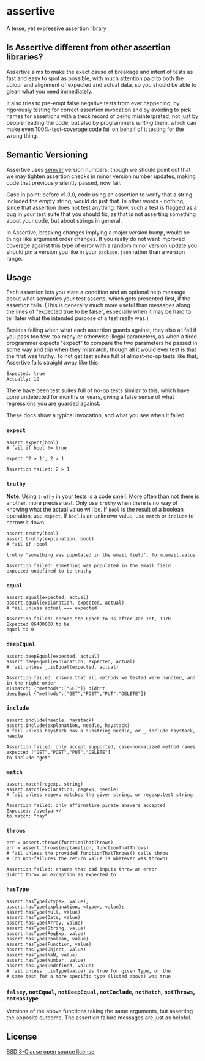 assertive
=========

A terse, yet expressive assertion library

Is Assertive different from other assertion libraries?
----------------------------------------------------------------------

Assertive aims to make the exact cause of breakage and intent of tests
as fast and easy to spot as possible, with much attention paid to both
the colour and alignment of expected and actual data, so you should be
able to glean what you need immediately.

It also tries to pre-empt false negative tests from ever happening, by
rigorously testing for correct assertion invocation and by avoiding to
pick names for assertions with a treck record of being misinterpreted,
not just by people reading the code, but also by programmers _writing_
them, which can make even 100%-test-coverage code fail on behalf of it
testing for the wrong thing.

Semantic Versioning
----------------------------------------------------------------------

Assertive uses [semver](http://semver.org/) version numbers, though we
should point out that we may tighten assertion checks in minor version
number updates, making code that previously silently passed, now fail.

Case in point: before v1.3.0, code using an assertion to verify that a
string included the empty string, would do just that. In other words -
nothing, since that assertion does not test anything. Now, such a test
is flagged as a bug in your test suite that you should fix, as that is
not asserting something about your code, but about strings in general.

In Assertive, breaking changes implying a major version bump, would be
things like argument order changes. If you really do not want improved
coverage against this type of error with a random minor version update
you should pin a version you like in your `package.json` rather than a
version range.

Usage
----------------------------------------------------------------------

Each assertion lets you state a condition and an optional help message
about what semantics your test asserts, which gets presented first, if
the assertion fails. (This is generally much more useful than messages
along the lines of "expected true to be false", especially when it may
be hard to tell later what the intended purpose of a test really was.)

Besides failing when what each assertion guards against, they also all
fail if you pass too few, too many or otherwise illegal parameters, as
when a tired programmer expects "expect" to compare the two parameters
he passed in some way and trip when they mismatch, though all it would
ever test is that the first was truthy. To not get test suites full of
almost-no-op tests like that, Assertive fails straight away like this:

```
Expected: true
Actually: 10
```

There have been test suites full of no-op tests similar to this, which
have gone undetected for months or years, giving a false sense of what
regressions you are guarded against.

These docs show a typical invocation, and what you see when it failed:


### `expect`
```
assert.expect(bool)
# fail if bool != true
```

```
expect '2 > 1', 2 > 1

Assertion failed: 2 > 1
```


### `truthy`

**Note**: Using `truthy` in your tests is a code smell.
More often than not there is another, more precise test.
Only use `truthy` when there is no way of knowing what the actual value will be.
If `bool` is the result of a boolean operation, use `expect`.
If `bool` is an unknown value, use `match` or `include` to narrow it down.

```
assert.truthy(bool)
assert.truthy(explanation, bool)
# fail if !bool
```

```
truthy 'something was populated in the email field', form.email.value

Assertion failed: something was populated in the email field
expected undefined to be truthy
```


### `equal`
```
assert.equal(expected, actual)
assert.equal(explanation, expected, actual)
# fail unless actual === expected

Assertion failed: decode the Epoch to 0s after Jan 1st, 1970
Expected 86400000 to be
equal to 0
```

### `deepEqual`
```
assert.deepEqual(expected, actual)
assert.deepEqual(explanation, expected, actual)
# fail unless _.isEqual(expected, actual)

Assertion failed: ensure that all methods we tested were handled, and in the right order
mismatch: {"methods":["GET"]} didn't
deepEqual {"methods":["GET","POST","PUT","DELETE"]}
```

### `include`
```
assert.include(needle, haystack)
assert.include(explanation, needle, haystack)
# fail unless haystack has a substring needle, or _.include haystack, needle

Assertion failed: only accept supported, case-normalized method names
expected ["GET","POST","PUT","DELETE"]
to include "get"
```

### `match`
```
assert.match(regexp, string)
assert.match(explanation, regexp, needle)
# fail unless regexp matches the given string, or regexp.test string

Assertion failed: only affirmative pirate answers accepted
Expected: /aye|yar+/
to match: "nay"
```

### `throws`
```
err = assert.throws(functionThatThrows)
err = assert.throws(explanation, functionThatThrows)
# fail unless the provided functionThatThrows() calls throw
# (on non-failures the return value is whatever was thrown)

Assertion failed: ensure that bad inputs throw an error
didn't throw an exception as expected to
```

### `hasType`
```
assert.hasType(<type>, value);
assert.hasType(explanation, <type>, value);
assert.hasType(null, value)
assert.hasType(Date, value)
assert.hasType(Array, value)
assert.hasType(String, value)
assert.hasType(RegExp, value)
assert.hasType(Boolean, value)
assert.hasType(Function, value)
assert.hasType(Object, value)
assert.hasType(NaN, value)
assert.hasType(Number, value)
assert.hasType(undefined, value)
# fail unless _.isType(value) is true for given Type, or the
# same test for a more specific type (listed above) was true
```

### `falsey`, `notEqual`, `notDeepEqual`, `notInclude`, `notMatch`, `notThrows`, `notHasType`
Versions of the above functions taking the same arguments, but asserting
the opposite outcome. The assertion failure messages are just as helpful.


License
----------------------------------------------------------------------

[BSD 3-Clause open source license](LICENSE)
